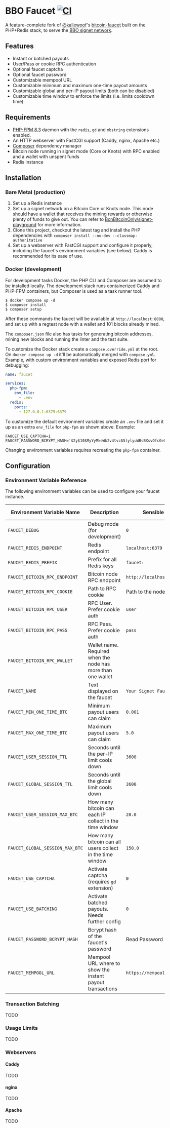 # BBO Faucet [![CI](https://github.com/BcnBitcoinOnly/bbo-faucet/actions/workflows/ci.yml/badge.svg)](https://github.com/BcnBitcoinOnly/bbo-faucet/actions/workflows/ci.yml)

A feature-complete fork of [@kallewoof]'s [bitcoin-faucet] built on the PHP+Redis stack, to serve the [BBO signet network].

## Features

* Instant or batched payouts
* User/Pass or cookie RPC authentication
* Optional faucet captcha
* Optional faucet password
* Customizable mempool URL
* Customizable minimum and maximum one-time payout amounts
* Customizable global and per-IP payout limits (both can be disabled)
* Customizable time window to enforce the limits (i.e. limits cooldown time)

## Requirements

* [PHP-FPM 8.3] daemon with the `redis`, `gd` and `mbstring` extensions enabled.
* An HTTP webserver with FastCGI support (Caddy, nginx, Apache etc.)
* [Composer] dependency manager
* Bitcoin node running in signet mode (Core or Knots) with RPC enabled and a wallet with unspent funds
* Redis instance

## Installation

### Bare Metal (production)

1. Set up a Redis instance
2. Set up a signet network on a Bitcoin Core or Knots node. This node should have a wallet that receives the mining rewards or otherwise plenty of funds to give out. You can refer to [BcnBitcoinOnly/signet-playground](https://github.com/BcnBitcoinOnly/signet-playground) for more information.
3. Clone this project, checkout the latest tag and install the PHP dependencies with `composer install --no-dev --classmap-authoritative`
4. Set up a webserver with FastCGI support and configure it properly, including the faucet's environment variables (see below). Caddy is recommended for its ease of use.

### Docker (development)

For development tasks Docker, the PHP CLI and Composer are assumed to be installed locally.
The development stack runs containerized Caddy and PHP-FPM containers, but Composer is used as a task runner tool.

```shell
$ docker compose up -d
$ composer install
$ composer setup
```

After these commands the faucet will be available at `http://localhost:8080`, and set up with a regtest node with a wallet and 101 blocks already mined.

The `composer.json` file also has tasks for generating bitcoin addresses, mining new blocks and running the linter and the test suite.

To customize the Docker stack create a `compose.override.yml` at the root. On `docker compose up -d` it'll be automatically merged with `compose.yml`.
Example, with custom environment variables and exposed Redis port for debugging:

```yaml
name: faucet

services:
  php-fpm:
    env_file:
      - .env
  redis:
    ports:
      - 127.0.0.1:6379:6379
```

To customize the default environment variables create an `.env` file and set it up as an extra `env_file` for `php-fpm` as shown above.
Example:

```
FAUCET_USE_CAPTCHA=1
FAUCET_PASSWORD_BCRYPT_HASH='$2y$10$MyYyMkeWk2v4tvzA5lylyuWBsBXsvOfcGeCG61C9mVOdXDx1/BnyO'
```

Changing environment variables requires recreating the `php-fpm` container.

## Configuration

### Environment Variable Reference

The following environment variables can be used to configure your faucet instance.

| Environment Variable Name       | Description                                                  | Sensible Value                | Mandatory Value? |
|---------------------------------|--------------------------------------------------------------|-------------------------------|------------------|
| `FAUCET_DEBUG`                  | Debug mode (for development)                                 | `0`                           | Yes              |
| `FAUCET_REDIS_ENDPOINT`         | Redis endpoint                                               | `localhost:6379`              | Yes              |
| `FAUCET_REDIS_PREFIX`           | Prefix for all Redis keys                                    | `faucet:`                     | Yes              |
| `FAUCET_BITCOIN_RPC_ENDPOINT`   | Bitcoin node RPC endpoint                                    | `http://localhost:38332`      | Yes              |
| `FAUCET_BITCOIN_RPC_COOKIE`     | Path to RPC cookie                                           | Path to the node's cookiefile | No               |
| `FAUCET_BITCOIN_RPC_USER`       | RPC User. Prefer cookie auth                                 | `user`                        | No               |
| `FAUCET_BITCOIN_RPC_PASS`       | RPC Pass. Prefer cookie auth                                 | `pass`                        | No               |
| `FAUCET_BITCOIN_RPC_WALLET`     | Wallet name. Required when the node has more than one wallet |                               | No               |
| `FAUCET_NAME`                   | Text displayed on the faucet                                 | `Your Signet Faucet`          | Yes              |
| `FAUCET_MIN_ONE_TIME_BTC`       | Minimum payout users can claim                               | `0.001`                       | Yes              |
| `FAUCET_MAX_ONE_TIME_BTC`       | Maximum payout users can claim                               | `5.0`                         | Yes              |
| `FAUCET_USER_SESSION_TTL`       | Seconds until the per-IP limit cools down                    | `3600`                        | Yes              |
| `FAUCET_GLOBAL_SESSION_TTL`     | Seconds until the global limit cools down                    | `3600`                        | Yes              |
| `FAUCET_USER_SESSION_MAX_BTC`   | How many bitcoin can each IP collect in the time window      | `20.0`                        | No               |
| `FAUCET_GLOBAL_SESSION_MAX_BTC` | How many bitcoin can all users collect in the time window    | `150.0`                       | No               |
| `FAUCET_USE_CAPTCHA`            | Activate captcha (requires `gd` extension)                   | `0`                           | Yes              |
| `FAUCET_USE_BATCHING`           | Activate batched payouts. Needs further config               | `0`                           | Yes              |
| `FAUCET_PASSWORD_BCRYPT_HASH`   | Bcrypt hash of the faucet's password                         | Read Password section         | No               |
| `FAUCET_MEMPOOL_URL`            | Mempool URL where to show the instant payout transactions    | `https://mempool.example.com` | No               |

### Transaction Batching

TODO

### Usage Limits

TODO

### Webservers

#### Caddy

TODO

#### nginx

TODO

#### Apache

TODO

[@kallewoof]: https://github.com/kallewoof
[bitcoin-faucet]: https://github.com/kallewoof/bitcoin-faucet
[BBO signet network]: https://faucet.bitcoinbarcelona.xyz/
[PHP-FPM 8.3]: https://launchpad.net/~ondrej/+archive/ubuntu/php
[Composer]: https://getcomposer.org/
